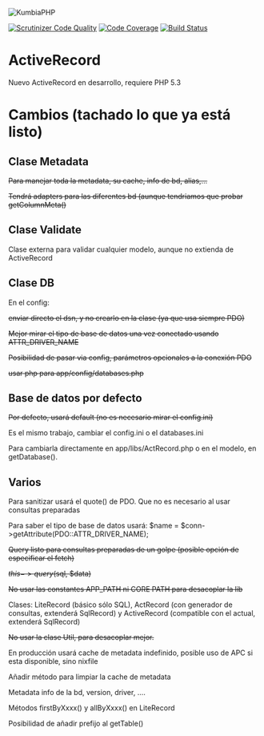 ![KumbiaPHP](http://proto.kumbiaphp.com/img/kumbiaphp.png)

[![Scrutinizer Code Quality](https://scrutinizer-ci.com/g/KumbiaPHP/ActiveRecord/badges/quality-score.png?s=f7230602070a9e9605d46544197bcdac46166612)](https://scrutinizer-ci.com/g/KumbiaPHP/ActiveRecord/)
[![Code Coverage](https://scrutinizer-ci.com/g/KumbiaPHP/ActiveRecord/badges/coverage.png?s=58997633701e84050c0ebd5334f3eb1bb8b7ad42)](https://scrutinizer-ci.com/g/KumbiaPHP/ActiveRecord/)
[![Build Status](https://travis-ci.org/KumbiaPHP/ActiveRecord.png?branch=master)](https://travis-ci.org/KumbiaPHP/ActiveRecord)

ActiveRecord
============

Nuevo ActiveRecord en desarrollo, requiere PHP 5.3

Cambios (tachado lo que ya está listo)
=======

Clase Metadata
--------------
~~Para manejar toda la metadata, su cache, info de bd, alias,...~~

~~Tendrá adapters para las diferentes bd (aunque tendriamos que probar getColumnMeta()~~

Clase Validate
--------------
Clase externa para validar cualquier modelo, aunque no extienda de ActiveRecord

Clase DB
--------------
En el config: 

~~enviar directo el dsn, y no crearlo en la clase (ya que usa siempre PDO)~~

~~Mejor mirar el tipo de base de datos una vez conectado usando ATTR_DRIVER_NAME~~

~~Posibilidad de pasar via config, parámetros opcionales a la conexión PDO~~

~~usar php para app/config/databases.php~~

Base de datos por defecto
-------------------
~~Por defecto, usará default (no es necesario mirar el config.ini)~~

Es el mismo trabajo, cambiar el config.ini o el databases.ini

Para cambiarla directamente en app/libs/ActRecord.php o en el modelo, en getDatabase().

Varios
------
Para sanitizar usará el quote() de PDO. Que no es necesario al usar consultas preparadas

Para saber el tipo de base de datos usará: $name = $conn->getAttribute(PDO::ATTR_DRIVER_NAME);

~~Query listo para consultas preparadas  de un golpe (posible opción de especificar el fetch)~~

~~$this->query($sql, $data)~~

~~No usar las constantes APP_PATH ni CORE PATH para desacoplar la lib~~

Clases: LiteRecord (básico sólo SQL), ActRecord (con generador de consultas, extenderá SqlRecord) y ActiveRecord (compatible con el actual, extenderá SqlRecord)

~~No usar la clase Util, para desacoplar mejor.~~

En producción usará cache de metadata indefinido, posible uso de APC si esta disponible, sino nixfile

Añadir método para limpiar la cache de metadata

Metadata info de la bd, version, driver, ....

Métodos firstByXxxx() y allByXxxx() en LiteRecord

Posibilidad de añadir prefijo al getTable()
